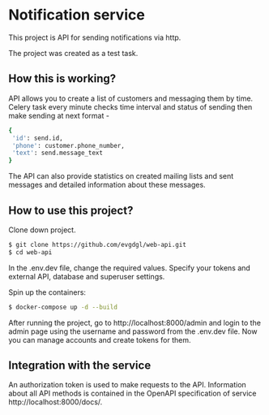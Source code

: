 # Notification service

This project is API for sending notifications via http.

The project was created as a test task.


## How this is working?

API allows you to create a list of customers and messaging them by time.
Celery task every minute checks time interval and status of sending then make sending at next format -

```sh
{
 'id': send.id,
 'phone': customer.phone_number,
 'text': send.message_text
}
```

The API can also provide statistics on created mailing lists and sent messages and detailed information about these messages.


## How to use this project?

Clone down project.

```sh
$ git clone https://github.com/evgdgl/web-api.git
$ cd web-api
```

In the .env.dev file, change the required values. Specify your tokens and external API, database and superuser settings.

Spin up the containers:

```sh
$ docker-compose up -d --build
```
After running the project, go to http://localhost:8000/admin and login to the admin page using the username and password from the .env.dev file. Now you can manage accounts and create tokens for them.

## Integration with the service

An authorization token is used to make requests to the API. Information about all API methods is contained in the OpenAPI specification of service http://localhost:8000/docs/.

